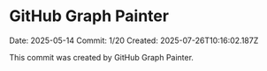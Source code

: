 # GitHub Graph Painter

Date: 2025-05-14
Commit: 1/20
Created: 2025-07-26T10:16:02.187Z

This commit was created by GitHub Graph Painter.
